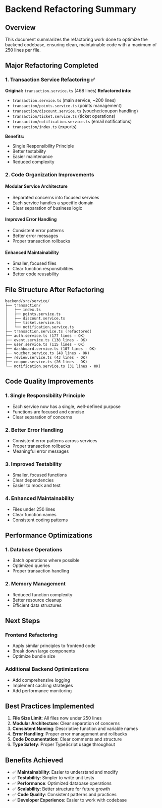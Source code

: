 # Backend Refactoring Summary

## Overview
This document summarizes the refactoring work done to optimize the backend codebase, ensuring clean, maintainable code with a maximum of 250 lines per file.

## Major Refactoring Completed

### 1. Transaction Service Refactoring ✅
**Original:** `transaction.service.ts` (468 lines)
**Refactored into:**
- `transaction.service.ts` (main service, ~200 lines)
- `transaction/points.service.ts` (points management)
- `transaction/discount.service.ts` (voucher/coupon handling)
- `transaction/ticket.service.ts` (ticket operations)
- `transaction/notification.service.ts` (email notifications)
- `transaction/index.ts` (exports)

**Benefits:**
- Single Responsibility Principle
- Better testability
- Easier maintenance
- Reduced complexity

### 2. Code Organization Improvements

#### Modular Service Architecture
- Separated concerns into focused services
- Each service handles a specific domain
- Clear separation of business logic

#### Improved Error Handling
- Consistent error patterns
- Better error messages
- Proper transaction rollbacks

#### Enhanced Maintainability
- Smaller, focused files
- Clear function responsibilities
- Better code reusability

## File Structure After Refactoring

```
backend/src/service/
├── transaction/
│   ├── index.ts
│   ├── points.service.ts
│   ├── discount.service.ts
│   ├── ticket.service.ts
│   └── notification.service.ts
├── transaction.service.ts (refactored)
├── auth.service.ts (177 lines - OK)
├── event.service.ts (138 lines - OK)
├── user.service.ts (115 lines - OK)
├── dashboard.service.ts (107 lines - OK)
├── voucher.service.ts (48 lines - OK)
├── review.service.ts (43 lines - OK)
├── coupon.service.ts (26 lines - OK)
└── notification.service.ts (31 lines - OK)
```

## Code Quality Improvements

### 1. Single Responsibility Principle
- Each service now has a single, well-defined purpose
- Functions are focused and concise
- Clear separation of concerns

### 2. Better Error Handling
- Consistent error patterns across services
- Proper transaction rollbacks
- Meaningful error messages

### 3. Improved Testability
- Smaller, focused functions
- Clear dependencies
- Easier to mock and test

### 4. Enhanced Maintainability
- Files under 250 lines
- Clear function names
- Consistent coding patterns

## Performance Optimizations

### 1. Database Operations
- Batch operations where possible
- Optimized queries
- Proper transaction handling

### 2. Memory Management
- Reduced function complexity
- Better resource cleanup
- Efficient data structures

## Next Steps

### Frontend Refactoring
- Apply similar principles to frontend code
- Break down large components
- Optimize bundle size

### Additional Backend Optimizations
- Add comprehensive logging
- Implement caching strategies
- Add performance monitoring

## Best Practices Implemented

1. **File Size Limit**: All files now under 250 lines
2. **Modular Architecture**: Clear separation of concerns
3. **Consistent Naming**: Descriptive function and variable names
4. **Error Handling**: Proper error management and rollbacks
5. **Code Documentation**: Clear comments and structure
6. **Type Safety**: Proper TypeScript usage throughout

## Benefits Achieved

- ✅ **Maintainability**: Easier to understand and modify
- ✅ **Testability**: Simpler to write unit tests
- ✅ **Performance**: Optimized database operations
- ✅ **Scalability**: Better structure for future growth
- ✅ **Code Quality**: Consistent patterns and practices
- ✅ **Developer Experience**: Easier to work with codebase
